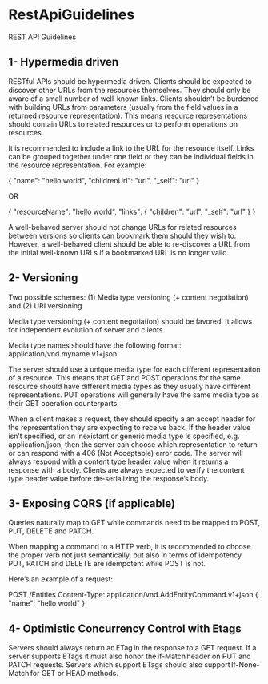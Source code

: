 # RestApiGuidelines

REST API Guidelines

## 1- Hypermedia driven

RESTful APIs should be hypermedia driven. Clients should be expected to discover other URLs from the resources themselves. They should only be aware of a small number of well-known links. Clients shouldn’t be burdened with building URLs from parameters (usually from the field values in a returned resource representation). This means resource representations should contain URLs to related resources or to perform operations on resources.

It is recommended to include a link to the URL for the resource itself. Links can be grouped together under one field or they can be individual fields in the resource representation. For example:

  {
      "name": "hello world",
      "childrenUrl": "url",
      "_self": "url"
  }

  OR

  {
      "resourceName": "hello world",
      "links": {
          "children": "url",
          "_self": "url"
      }
  }

A well-behaved server should not change URLs for related resources between versions so clients can bookmark them should they wish to. However, a well-behaved client should be able to re-discover a URL from the initial well-known URLs if a bookmarked URL is no longer valid.

## 2- Versioning

Two possible schemes: (1) Media type versioning (+ content negotiation) and (2) URI versioning

Media type versioning (+ content negotiation) should be favored. It allows for independent evolution of server and clients.

Media type names should have the following format: application/vnd.myname.v1+json

The server should use a unique media type for each different representation of a resource. This means that GET and POST operations for the same resource should have different media types as they usually have different representations. PUT operations will generally have the same media type as their GET operation counterparts.

When a client makes a request, they should specify a an accept header for the representation they are expecting to receive back. If the header value isn’t specified, or an inexistant or generic media type is specified, e.g. application/json, then the server can choose which representation to return or can respond with a 406 (Not Acceptable) error code. The server will always respond with a content type header value when it returns a response with a body. Clients are always expected to verify the content type header value before de-serializing the response’s body.

## 3- Exposing CQRS (if applicable)

Queries naturally map to GET while commands need to be mapped to POST, PUT, DELETE and PATCH.

When mapping a command to a HTTP verb, it is recommended to choose the proper verb not just semantically, but also in terms of idempotency. PUT, PATCH and DELETE are idempotent while POST is not.

Here’s an example of a request:

  POST /Entities
  Content-Type: application/vnd.AddEntityCommand.v1+json
  {
      "name": "hello world"
  }

## 4- Optimistic Concurrency Control with Etags 

Servers should always return an ETag in the response to a GET request. If a server supports ETags it must also honor the If-Match header on PUT and PATCH requests. Servers which support ETags should also support If-None-Match for GET or HEAD methods. 
